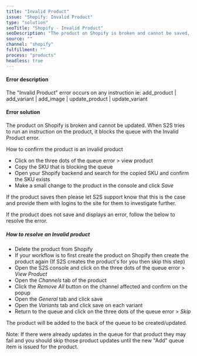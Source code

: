 ```yaml
---
title: "Invalid Product"
issue: "Shopify: Invalid Product"
type: "solution"
seoTitle: "Shopify - Invalid Product"
seoDescription: "The product on Shopify is broken and cannot be saved, therefore when S2S tries to run an instruction on the product it blocks the queue"
source: ""
channel: "shopify"
fulfillment: ""
process: "products"
headless: true
---
```


#### Error description
The "Invalid Product" error occurs on any instruction ie: add_product | add_variant | add_image | update_product | update_variant

#### Error solution
The product on Shopify is broken and cannot be updated. When S2S tries to run an instruction on the product,  it blocks the queue with the Invalid Product error. 

How to confirm the product is an invalid product

- Click on the three dots of the queue error > view product
- Copy the SKU that is blocking the queue
- Open your Shopify backend and search for the copied SKU and confirm the SKU exists
- Make a small change to the product in the console and click *Save*

If the product saves then please let S2S support know that this is the case and provide them with logins to the site for them to investigate further.

If the product does not save and displays an error, follow the below to resolve the error.

##### How to resolve an Invalid product

- Delete the product from Shopify
- If your workflow is to first create the product on Shopify then create the product again (If S2S creates the product's for you then skip this step)
- Open the S2S console and click on the three dots of the queue error > *View Product*
- Open the *Channels* tab of the product
- Click the *Remove All* button on the channel affected and confirm on the popup
- Open the *General* tab and click save
- Open the *Variants* tab and click save on each variant
- Return to the queue and click on the three dots of the queue error > *Skip*

The product will be added to the back of the queue to be created/updated. 

Note: If there were already updates in the queue for that product they may fail and you should skip those product updates until the new "Add" queue item is issued for the product.

